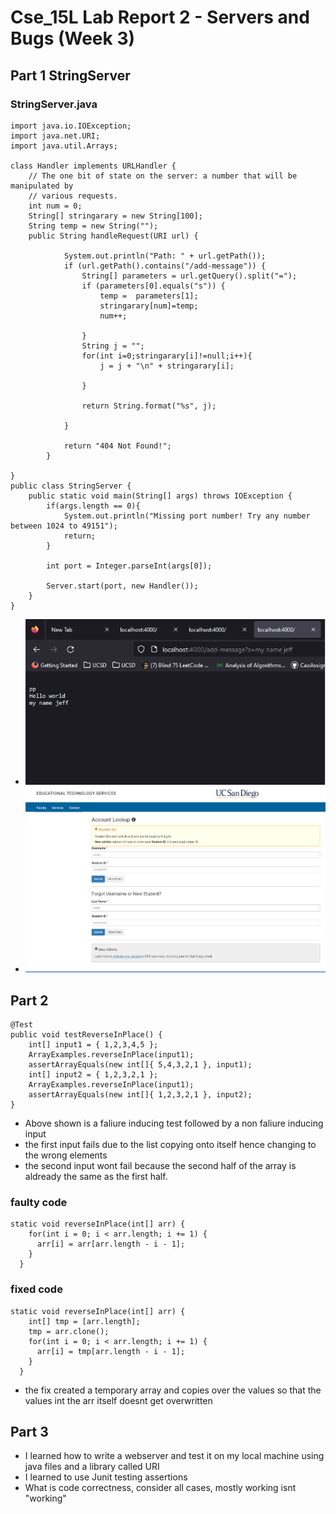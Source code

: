 # Cse_15L Lab Report 2 - Servers and Bugs (Week 3)
## Part 1 StringServer
### StringServer.java
```
import java.io.IOException;
import java.net.URI;
import java.util.Arrays;

class Handler implements URLHandler {
    // The one bit of state on the server: a number that will be manipulated by
    // various requests.
    int num = 0;
    String[] stringarary = new String[100];
    String temp = new String("");
    public String handleRequest(URI url) {
            
            System.out.println("Path: " + url.getPath());
            if (url.getPath().contains("/add-message")) {
                String[] parameters = url.getQuery().split("=");
                if (parameters[0].equals("s")) {
                    temp =  parameters[1];
                    stringarary[num]=temp;
                    num++;
                    
                }
                String j = "";
                for(int i=0;stringarary[i]!=null;i++){
                    j = j + "\n" + stringarary[i];
                    
                }
                
                return String.format("%s", j);
                
            }
            
            return "404 Not Found!";
        }
    
}
public class StringServer {
    public static void main(String[] args) throws IOException {
        if(args.length == 0){
            System.out.println("Missing port number! Try any number between 1024 to 49151");
            return;
        }

        int port = Integer.parseInt(args[0]);

        Server.start(port, new Handler());
    }
}
```
- ![Image](chesse.png)  
- ![Image](StudentLoginIMG.png) 

## Part 2
```
@Test 
public void testReverseInPlace() {
    int[] input1 = { 1,2,3,4,5 };
    ArrayExamples.reverseInPlace(input1);
    assertArrayEquals(new int[]{ 5,4,3,2,1 }, input1);
    int[] input2 = { 1,2,3,2,1 };
    ArrayExamples.reverseInPlace(input1);
    assertArrayEquals(new int[]{ 1,2,3,2,1 }, input2);
}
```
- Above shown is a faliure inducing test followed by a non faliure inducing input
- the first input fails due to the list copying onto itself hence changing to the wrong elements
- the second input wont fail because the second half of the array is aldready the same as the first half.
### faulty code
```
static void reverseInPlace(int[] arr) {
    for(int i = 0; i < arr.length; i += 1) {
      arr[i] = arr[arr.length - i - 1];
    }
  }
```
### fixed code
```
static void reverseInPlace(int[] arr) {
    int[] tmp = [arr.length];
    tmp = arr.clone();
    for(int i = 0; i < arr.length; i += 1) {
      arr[i] = tmp[arr.length - i - 1];
    }
  }
```
- the fix created a temporary array and copies over the values so that the values int the arr itself doesnt get overwritten
## Part 3 
- I learned how to write a webserver and test it on my local machine using java files and a library called URI
- I learned to use Junit testing assertions
- What is code correctness, consider all cases, mostly working isnt "working"
